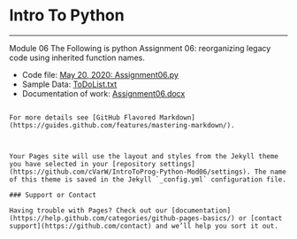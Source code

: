 # Intro To Python
---



Module 06
The Following is python Assignment 06: reorganizing legacy code using inherited function names.

- Code file:
  [May 20, 2020: Assignment06.py](https://github.com/cVarW/IntroToProg-Python-Mod06/blob/master/Assignment06.py)
- Sample Data:
[              ToDoList.txt](https://github.com/cVarW/IntroToProg-Python-Mod06/blob/master/ToDoFile.txt)
- Documentation of work:
[              Assignment06.docx](https://github.com/cVarW/IntroToProg-Python-Mod06/blob/master/Assignment06.docx)











```

For more details see [GitHub Flavored Markdown](https://guides.github.com/features/mastering-markdown/).



Your Pages site will use the layout and styles from the Jekyll theme you have selected in your [repository settings](https://github.com/cVarW/IntroToProg-Python-Mod06/settings). The name of this theme is saved in the Jekyll `_config.yml` configuration file.

### Support or Contact

Having trouble with Pages? Check out our [documentation](https://help.github.com/categories/github-pages-basics/) or [contact support](https://github.com/contact) and we’ll help you sort it out.
